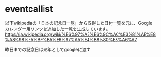 # eventcallist
以下wikipediaの「日本の記念日一覧」から取得した日付一覧を元に、Google カレンダー用リンクを追加した一覧を生成しています。
https://ja.wikipedia.org/wiki/%E6%97%A5%E6%9C%AC%E3%81%AE%E8%A8%98%E5%BF%B5%E6%97%A5%E4%B8%80%E8%A6%A7

昨日までの記念日は来年としてgoogleに渡す